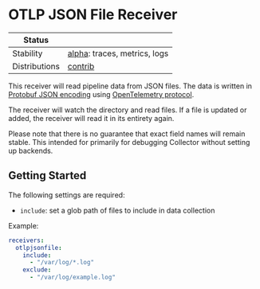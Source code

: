 # OTLP JSON File Receiver

<!-- status autogenerated section -->
| Status        |           |
| ------------- |-----------|
| Stability     | [alpha]: traces, metrics, logs   |
| Distributions | [contrib] |

[alpha]: https://github.com/open-telemetry/opentelemetry-collector#alpha
[contrib]: https://github.com/open-telemetry/opentelemetry-collector-releases/tree/main/distributions/otelcol-contrib
<!-- end autogenerated section -->

This receiver will read pipeline data from JSON files. The data is written in
[Protobuf JSON
encoding](https://developers.google.com/protocol-buffers/docs/proto3#json)
using [OpenTelemetry
protocol](https://github.com/open-telemetry/opentelemetry-proto).

The receiver will watch the directory and read files. If a file is updated or added,
the receiver will read it in its entirety again.

Please note that there is no guarantee that exact field names will remain stable.
This intended for primarily for debugging Collector without setting up backends.

## Getting Started

The following settings are required:

- `include`: set a glob path of files to include in data collection

Example:

```yaml
receivers:
  otlpjsonfile:
    include:
      - "/var/log/*.log"
    exclude:
      - "/var/log/example.log"
```